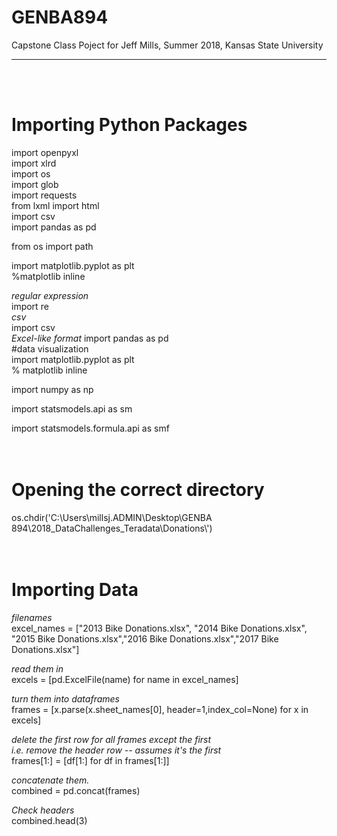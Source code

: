 # GENBA894
Capstone Class Poject for Jeff Mills,
Summer 2018,
Kansas State University
***
<br><br>
# Importing Python Packages
   import openpyxl <br>
   import xlrd <br>
   import os <br>
import glob <br>
import requests <br>
from lxml import html <br>
import csv <br>
import pandas as pd <br>

from os import path <br>

import matplotlib.pyplot as plt <br>
%matplotlib inline <br>


*regular expression*  <br>
import re  <br>
*csv*  <br>
import csv  <br>
*Excel-like format*
import pandas as pd <br>
#data visualization <br>
import matplotlib.pyplot as plt <br>
% matplotlib inline <br>

import numpy as np  <br>

import statsmodels.api as sm  <br>

import statsmodels.formula.api as smf
<BR> <br> <br>
# Opening the correct directory
os.chdir('C:\\Users\\millsj.ADMIN\\Desktop\\GENBA 894\\2018_DataChallenges_Teradata\\Donations\\')
 <br> <br>  <br>
# Importing Data
*filenames* <br>
excel_names = ["2013 Bike Donations.xlsx", "2014 Bike Donations.xlsx", "2015 Bike Donations.xlsx","2016 Bike Donations.xlsx","2017 Bike Donations.xlsx"] <br>

*read them in* <br>
excels = [pd.ExcelFile(name) for name in excel_names] <br>

*turn them into dataframes* <br>
frames = [x.parse(x.sheet_names[0], header=1,index_col=None) for x in excels] <br>

*delete the first row for all frames except the first <br>
i.e. remove the header row -- assumes it's the first* <br>
frames[1:] = [df[1:] for df in frames[1:]] <br>

*concatenate them.* <br>
combined = pd.concat(frames) <br>

*Check headers* <br>
combined.head(3)   <br> <br>
  


